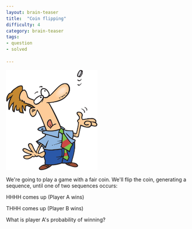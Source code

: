 ```yaml
---
layout: brain-teaser
title:  "Coin flipping"
difficulty: 4
category: brain-teaser
tags:
- question
- solved

---
```


<img src="image.png" alt="Coin flipping" width="250px">

We're going to play a game with a fair coin. We'll flip the coin, generating a sequence, until one of two sequences occurs:

HHHH comes up (Player A wins)

THHH comes up (Player B wins)

What is player A's probability of winning?
